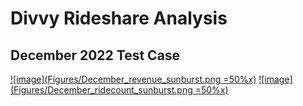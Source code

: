 # Divvy Rideshare Analysis

## December 2022 Test Case


[![image](Figures/December_revenue_sunburst.png =50%x)](https://raw.githack.com/RMpolski/Divvy-Rideshare-Analysis/main/Figures/December_revenue_sunburst.html) [![image](Figures/December_ridecount_sunburst.png =50%x)](https://raw.githack.com/RMpolski/Divvy-Rideshare-Analysis/main/Figures/December_Ridecount_sunburst.html)
